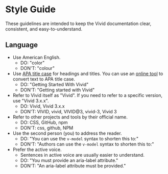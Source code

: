 # Style Guide

These guidelines are intended to keep the Vivid documentation clear, consistent, and easy-to-understand.

## Language

- Use American English.
  - DO: "color"
  - DON'T: "colour"
- Use [APA title case](https://apastyle.apa.org/style-grammar-guidelines/capitalization/title-case) for headings and titles. You can use an [online tool](https://capitalizemytitle.com/style/APA/) to convert text to APA title case.
  - DO: "Getting Started With Vivid"
  - DON'T: "Getting started with Vivid"
- Refer to Vivid itself as "Vivid". If you need to refer to a specific version, use "Vivid 3.x.x".
  - DO: Vivid, Vivid 3.x.x
  - DON'T: VIVID, vivid, VIVID@3, vivid-3, Vivid 3
- Refer to other projects and tools by their official name.
  - DO: CSS, GitHub, npm
  - DON'T: css, github, NPM
- Use the second person (you) to address the reader.
  - DO: "You can use the `v-model` syntax to shorten this to:"
  - DON'T: "Authors can use the `v-model` syntax to shorten this to:"
- Prefer the active voice.
  - Sentences in active voice are usually easier to understand.
  - DO: "You must provide an aria-label attribute."
  - DON'T: "An aria-label attribute must be provided."
